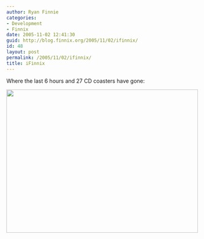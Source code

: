 ```yaml
---
author: Ryan Finnie
categories:
- Development
- Finnix
date: 2005-11-02 12:41:30
guid: http://blog.finnix.org/2005/11/02/ifinnix/
id: 48
layout: post
permalink: /2005/11/02/ifinnix/
title: iFinnix
---
```

Where the last 6 hours and 27 CD coasters have gone:

[<img src="/blog-media/2008/06/ifinnix.jpg" alt="" title="iFinnix" width="500" height="374" class="alignnone size-full wp-image-76" srcset="/blog-media/2008/06/ifinnix.jpg 640w, /blog-media/2008/06/ifinnix-300x224.jpg 300w" sizes="(max-width: 500px) 100vw, 500px" />](/blog-media/2008/06/ifinnix.jpg)
